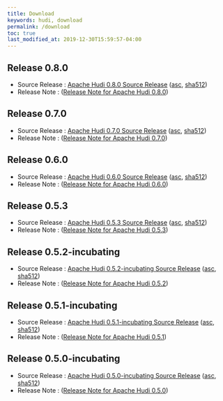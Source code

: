 ```yaml
---
title: Download
keywords: hudi, download
permalink: /download
toc: true
last_modified_at: 2019-12-30T15:59:57-04:00
---
```


## Release 0.8.0
* Source Release : [Apache Hudi 0.8.0 Source Release](https://www.apache.org/dyn/closer.lua/hudi/0.8.0/hudi-0.8.0.src.tgz) ([asc](https://downloads.apache.org/hudi/0.8.0/hudi-0.8.0.src.tgz.asc), [sha512](https://downloads.apache.org/hudi/0.8.0/hudi-0.8.0.src.tgz.sha512))
* Release Note : ([Release Note for Apache Hudi 0.8.0](/releases.html#release-080-docs))

## Release 0.7.0
* Source Release : [Apache Hudi 0.7.0 Source Release](https://www.apache.org/dyn/closer.lua/hudi/0.7.0/hudi-0.7.0.src.tgz) ([asc](https://downloads.apache.org/hudi/0.7.0/hudi-0.7.0.src.tgz.asc), [sha512](https://downloads.apache.org/hudi/0.7.0/hudi-0.7.0.src.tgz.sha512))
* Release Note : ([Release Note for Apache Hudi 0.7.0](/releases.html#release-070-docs))

## Release 0.6.0
* Source Release : [Apache Hudi 0.6.0 Source Release](https://www.apache.org/dyn/closer.lua/hudi/0.6.0/hudi-0.6.0.src.tgz) ([asc](https://downloads.apache.org/hudi/0.6.0/hudi-0.6.0.src.tgz.asc), [sha512](https://downloads.apache.org/hudi/0.6.0/hudi-0.6.0.src.tgz.sha512))
* Release Note : ([Release Note for Apache Hudi 0.6.0](/releases.html#release-060-docs))

## Release 0.5.3
* Source Release : [Apache Hudi 0.5.3 Source Release](https://www.apache.org/dyn/closer.lua/hudi/0.5.3/hudi-0.5.3.src.tgz) ([asc](https://downloads.apache.org/hudi/0.5.3/hudi-0.5.3.src.tgz.asc), [sha512](https://downloads.apache.org/hudi/0.5.3/hudi-0.5.3.src.tgz.sha512))
* Release Note : ([Release Note for Apache Hudi 0.5.3](/releases.html#release-053-docs))

## Release 0.5.2-incubating
* Source Release : [Apache Hudi 0.5.2-incubating Source Release](https://www.apache.org/dyn/closer.lua/hudi/0.5.2-incubating/hudi-0.5.2-incubating.src.tgz) ([asc](https://downloads.apache.org/hudi/0.5.2-incubating/hudi-0.5.2-incubating.src.tgz.asc), [sha512](https://downloads.apache.org/hudi/0.5.2-incubating/hudi-0.5.2-incubating.src.tgz.sha512))
* Release Note : ([Release Note for Apache Hudi 0.5.2](/older-releases#release-052-incubating-docs))

## Release 0.5.1-incubating
* Source Release : [Apache Hudi 0.5.1-incubating Source Release](https://www.apache.org/dyn/closer.lua/hudi/0.5.1-incubating/hudi-0.5.1-incubating.src.tgz) ([asc](https://downloads.apache.org/hudi/0.5.1-incubating/hudi-0.5.1-incubating.src.tgz.asc), [sha512](https://downloads.apache.org/hudi/0.5.1-incubating/hudi-0.5.1-incubating.src.tgz.sha512))
* Release Note : ([Release Note for Apache Hudi 0.5.1](/older-releases#release-051-incubating-docs))

## Release 0.5.0-incubating
* Source Release : [Apache Hudi 0.5.0-incubating Source Release](https://www.apache.org/dyn/closer.lua/hudi/0.5.0-incubating/hudi-0.5.0-incubating.src.tgz) ([asc](https://downloads.apache.org/hudi/0.5.0-incubating/hudi-0.5.0-incubating.src.tgz.asc), [sha512](https://downloads.apache.org/hudi/0.5.0-incubating/hudi-0.5.0-incubating.src.tgz.sha512))
* Release Note : ([Release Note for Apache Hudi 0.5.0](/older-releases#release-050-incubating-docs))


